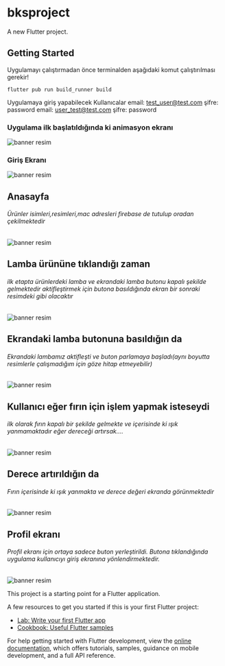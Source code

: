 # bksproject

A new Flutter project.

## Getting Started

Uygulamayı çalıştırmadan önce terminalden aşağıdaki komut çalıştırılması gerekir!
```console
flutter pub run build_runner build
```
Uygulamaya giriş yapabilecek Kullanıcalar
email: test_user@test.com
şifre: password
email: user_test@test.com
şifre: password

<h3>Uygulama ilk başlatıldığında ki animasyon ekranı</h3>

![banner resim](https://firebasestorage.googleapis.com/v0/b/bksproject-29e05.appspot.com/o/images%2F0ba793fe-4dfb-48e2-a653-c79aff16f092.jpg?alt=media&token=ed7419b5-2a1d-491c-abe5-fb84ef10aa25)

<h3>Giriş Ekranı</h3>

![banner resim](https://firebasestorage.googleapis.com/v0/b/bksproject-29e05.appspot.com/o/images%2F240f8512-d487-4741-a628-92189283bbe2.jpg?alt=media&token=1e185859-cb0e-4fe9-a169-7ae1867dffa6)

<h2>Anasayfa</h2>
<h6>Ürünler isimleri,resimleri,mac adresleri firebase de tutulup oradan çekilmektedir</h6>

![banner resim](https://firebasestorage.googleapis.com/v0/b/bksproject-29e05.appspot.com/o/images%2F8b75c403-c463-4c72-a6ef-33cf52b1b38a.jpg?alt=media&token=3d2f7b69-2f6b-4c61-b8f6-ef2fab4ec851)

<h2>Lamba ürününe tıklandığı zaman</h2>
<h6>ilk etapta ürünlerdeki lamba ve ekrandaki lamba butonu kapalı şekilde gelmektedir aktifleştirmek için butona basıldığında ekran bir sonraki resimdeki gibi olacaktır</h6>

![banner resim](https://firebasestorage.googleapis.com/v0/b/bksproject-29e05.appspot.com/o/images%2F911e0dfa-129a-4194-9477-4104d163bb4d.jpg?alt=media&token=dcfa28db-ff60-47b3-b657-c993291f5f5b)


<h2>Ekrandaki lamba butonuna basıldığın da</h2>
<h6>Ekrandaki lambamız aktifleşti ve buton parlamaya başladı(aynı boyutta resimlerle çalışmadığım için göze hitap etmeyebilir)</h6>

![banner resim](https://firebasestorage.googleapis.com/v0/b/bksproject-29e05.appspot.com/o/images%2F613f6faa-9cb9-4a91-926f-70708cdd195c.jpg?alt=media&token=fb72a99b-567b-49ac-b6cf-0983967d2f2a)

<h2>Kullanıcı eğer fırın için işlem yapmak isteseydi</h2>
<h6>ilk olarak fırın kapalı bir şekilde gelmekte ve içerisinde ki ışık yanmamaktadır eğer dereceği artırsak....</h6>

![banner resim](https://firebasestorage.googleapis.com/v0/b/bksproject-29e05.appspot.com/o/images%2F8391ff2e-472d-4ec7-95ad-b5a5cfdea83c.jpg?alt=media&token=56f29518-9213-480e-a336-abbc8e8a824b)

<h2>Derece artırıldığın da</h2>
<h6>Fırın içerisinde ki ışık yanmakta ve derece değeri ekranda görünmektedir</h6>

![banner resim](https://firebasestorage.googleapis.com/v0/b/bksproject-29e05.appspot.com/o/images%2F5cf65d57-3b9d-4a3b-a340-ac0dab5a3b28.jpg?alt=media&token=0d06308d-8138-4460-8ef4-12c52aba0c94)

<h2>Profil ekranı</h2>
<h6>Profil ekranı için ortaya sadece buton yerleştirildi. Butona tıklandığında uygulama kullanıcıyı giriş ekranına yönlendirmektedir.</h6>

![banner resim](https://firebasestorage.googleapis.com/v0/b/bksproject-29e05.appspot.com/o/images%2F02c0e1de-cc4a-418b-af61-6944b3c2a20d.jpg?alt=media&token=7f090c27-f2ff-40d5-b3cb-2cf5b2448a1e)


This project is a starting point for a Flutter application.

A few resources to get you started if this is your first Flutter project:

- [Lab: Write your first Flutter app](https://docs.flutter.dev/get-started/codelab)
- [Cookbook: Useful Flutter samples](https://docs.flutter.dev/cookbook)

For help getting started with Flutter development, view the
[online documentation](https://docs.flutter.dev/), which offers tutorials,
samples, guidance on mobile development, and a full API reference.

